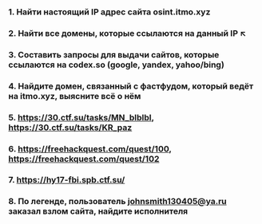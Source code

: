### 1. Найти настоящий IP адрес сайта osint.itmo.xyz
### 2. Найти все домены, которые ссылаются на данный IP ↖
### 3. Составить запросы для выдачи сайтов, которые ссылаются на codex.so (google, yandex, yahoo/bing)
### 4. Найдите домен, связанный с фастфудом, который ведёт на itmo.xyz, выясните всё о нём
### 5. https://30.ctf.su/tasks/MN_blblbl, https://30.ctf.su/tasks/KR_paz
### 6. https://freehackquest.com/quest/100, https://freehackquest.com/quest/102
### 7. https://hy17-fbi.spb.ctf.su/
### 8. По легенде, пользователь johnsmith130405@ya.ru заказал взлом сайта, найдите исполнителя